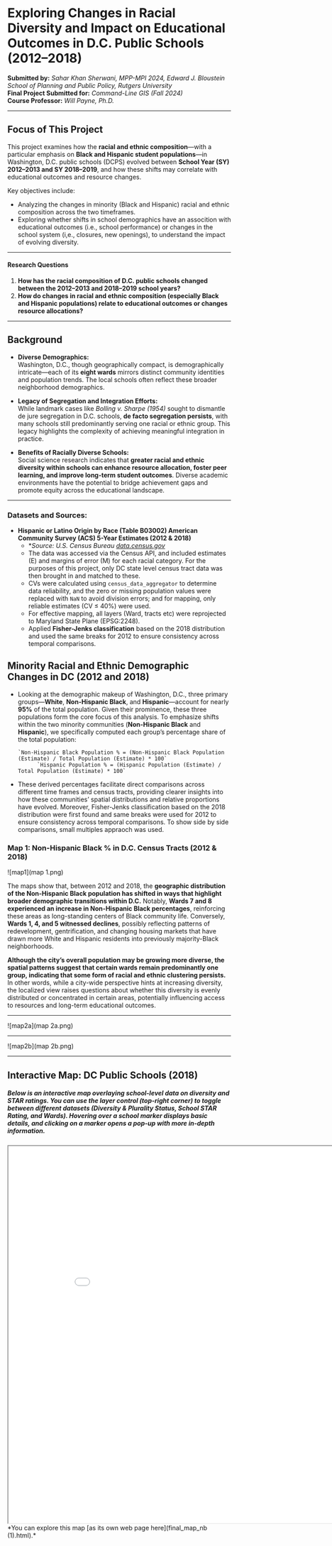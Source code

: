 # Exploring Changes in Racial Diversity and Impact on Educational Outcomes in D.C. Public Schools (2012–2018)

**Submitted by:** *Sahar Khan Sherwani, MPP-MPI 2024, Edward J. Bloustein School of Planning and Public Policy, Rutgers University*  
**Final Project Submitted for:** *Command-Line GIS (Fall 2024)*  
**Course Professor:** *Will Payne, Ph.D.*

---

## Focus of This Project

This project examines how the **racial and ethnic composition**—with a particular emphasis on **Black and Hispanic student populations**—in Washington, D.C. public schools (DCPS) evolved between **School Year (SY) 2012–2013 and SY 2018–2019**, and how these shifts may correlate with educational outcomes and resource changes.

Key objectives include:
- Analyzing the changes in minority (Black and Hispanic) racial and ethnic composition across the two timeframes.
- Exploring whether shifts in school demographics have an assocition with educational outcomes (i.e., school performance) or changes in the school system (i,e., closures, new openings), to understand the impact of evolving diversity.

---

#### Research Questions

1. **How has the racial composition of D.C. public schools changed between the 2012–2013 and 2018–2019 school years?**
2. **How do changes in racial and ethnic composition (especially Black and Hispanic populations) relate to educational outcomes or changes resource allocations?**

---

## Background

- **Diverse Demographics:**  
  Washington, D.C., though geographically compact, is demographically intricate—each of its **eight wards** mirrors distinct community identities and population trends. The local schools often reflect these broader neighborhood demographics.

- **Legacy of Segregation and Integration Efforts:**  
  While landmark cases like *Bolling v. Sharpe (1954)* sought to dismantle de jure segregation in D.C. schools, **de facto segregation persists**, with many schools still predominantly serving one racial or ethnic group. This legacy highlights the complexity of achieving meaningful integration in practice.

- **Benefits of Racially Diverse Schools:**  
  Social science research indicates that **greater racial and ethnic diversity within schools can enhance resource allocation, foster peer learning, and improve long-term student outcomes**. Diverse academic environments have the potential to bridge achievement gaps and promote equity across the educational landscape.

---

### **Datasets and Sources:**  
- **Hispanic or Latino Origin by Race (Table B03002) American Community Survey (ACS) 5-Year Estimates (2012 & 2018)**  
  - **Source: U.S. Census Bureau  [data.census.gov](https://data.census.gov/table/ACSDT1Y2021.B03002)*
  - The data was accessed via the Census API, and included estimates (E) and margins of error (M) for each racial category. For the purposes of this project, only DC state level census tract data was then brought in and matched to these.
  - CVs were calculated using `census_data_aggregator` to determine data reliability, and the zero or missing population values were replaced with `NaN` to avoid division errors; and for mapping, only reliable estimates (CV ≤ 40%) were used. 
  - For effective mapping, all layers (Ward, tracts etc) were reprojected to Maryland State Plane (EPSG:2248).
  - Applied **Fisher-Jenks classification** based on the 2018 distribution and used the same breaks for 2012 to ensure consistency across temporal comparisons.

## Minority Racial and Ethnic Demographic Changes in DC (2012 and 2018)
- Looking at the demographic makeup of Washington, D.C., three primary groups—**White**, **Non-Hispanic Black**, and **Hispanic**—account for nearly **95%** of the total population. Given their prominence, these three populations form the core focus of this analysis. To emphasize shifts within the two minority communities (**Non-Hispanic Black** and **Hispanic**), we specifically computed each group’s percentage share of the total population:
  
      `Non-Hispanic Black Population % = (Non-Hispanic Black Population (Estimate) / Total Population (Estimate) * 100`
            `Hispanic Population % = (Hispanic Population (Estimate) / Total Population (Estimate) * 100`
  
- These derived percentages facilitate direct comparisons across different time frames and census tracts, providing clearer insights into how these communities’ spatial distributions and relative proportions have evolved. Moreover, Fisher-Jenks classification based on the 2018 distribution were first found and same breaks were used for 2012 to ensure consistency across temporal comparisons. To show side by side comparisons, small multiples appraoch was used. 

### **Map 1: Non-Hispanic Black % in D.C. Census Tracts (2012 & 2018)**  

![map1](map 1.png)

The maps show that, between 2012 and 2018, the **geographic distribution of the Non-Hispanic Black population has shifted in ways that highlight broader demographic transitions within D.C.** Notably, **Wards 7 and 8 experienced an increase in Non-Hispanic Black percentages**, reinforcing these areas as long-standing centers of Black community life. Conversely, **Wards 1, 4, and 5 witnessed declines**, possibly reflecting patterns of redevelopment, gentrification, and changing housing markets that have drawn more White and Hispanic residents into previously majority-Black neighborhoods.

**Although the city’s overall population may be growing more diverse, the spatial patterns suggest that certain wards remain predominantly one group, indicating that some form of racial and ethnic clustering persists.** In other words, while a city-wide perspective hints at increasing diversity, the localized view raises questions about whether this diversity is evenly distributed or concentrated in certain areas, potentially influencing access to resources and long-term educational outcomes.

---

![map2a](map 2a.png)

---

![map2b](map 2b.png)

---

## Interactive Map: DC Public Schools (2018)

##### *Below is an interactive map overlaying school-level data on diversity and STAR ratings. You can use the layer control (top-right corner) to toggle between different datasets (Diversity & Plurality Status, School STAR Rating, and Wards). Hovering over a school marker displays basic details, and clicking on a marker opens a pop-up with more in-depth information.*

<iframe src="final_map_nb (1).html" height="850" width="900"></iframe>
*You can explore this map [as its own web page here](final_map_nb (1).html).*


